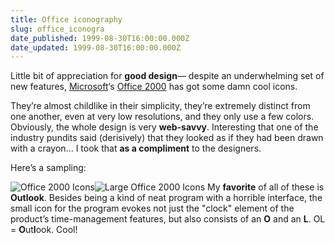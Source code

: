 ```yaml
---
title: Office iconography
slug: office_iconogra
date_published: 1999-08-30T16:00:00.000Z
date_updated: 1999-08-30T16:00:00.000Z
---
```


Little bit of appreciation for **good design**— despite an underwhelming set of new features, [Microsoft](http://www.microsoft.com)‘s [Office 2000](http://www.microsoft.com/office) has got some damn cool icons.

They’re almost childlike in their simplicity, they’re extremely distinct from one another, even at very low resolutions, and they only use a few colors. Obviously, the whole design is very **web-savvy**. Interesting that one of the industry pundits said (derisively) that they looked as if they had been drawn with a crayon… I took that **as a compliment** to the designers.

Here’s a sampling:

![Office 2000 Icons](/anil/images/officeicons.gif)![Large Office 2000 Icons](/anil/images/bigicons.gif)
My **favorite** of all of these is **Outlook**. Besides being a kind of neat program with a horrible interface, the small icon for the program evokes not just the "clock" element of the product’s time-management features, but also consists of an **O** and an **L**. OL = **O**ut**l**ook. Cool!
